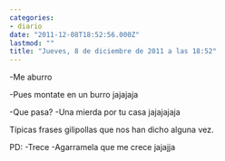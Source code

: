 ```yaml
---
categories:
- diario
date: "2011-12-08T18:52:56.000Z"
lastmod: ""
title: "Jueves, 8 de diciembre de 2011 a las 18:52"
---
```


-Me aburro

-Pues montate en un burro jajajaja

-Que pasa?
-Una mierda por tu casa jajajajaja

Tí­picas frases gilipollas que nos han dicho alguna vez.

PD: -Trece
       -Agarramela que me crece jajajja
